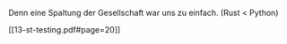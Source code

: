 Denn eine Spaltung der Gesellschaft war uns zu einfach. (Rust < Python)

[[13-st-testing.pdf#page=20]]